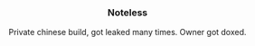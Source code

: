 <div align="Center">
  
### Noteless
Private chinese build, got leaked many times. Owner got doxed.

</div>
